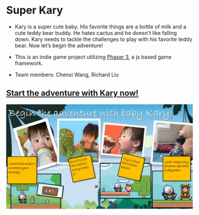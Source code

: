 # Super Kary

* Kary is a super cute baby. His favorite things are a bottle of milk and a cute teddy bear buddy. He hates cactus and he doesn't like falling down. Kary needs to tackle the challenges to play with his favorite teddy bear. Now let’s begin the adventure!

* This is an indie game project utilizing <a href="https://github.com/photonstorm/phaser">Phaser 3</a>, a js based game framework.

* Team members: Chenxi Wang, Richard Liu

## <a href="https://wang-chenxi.github.io/super-kary/">Start the adventure with Kary now!</a>

<img src="assets/introduction.jpg">
